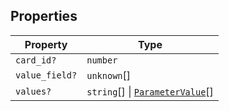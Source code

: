 ## Properties

| Property | Type |
| ------ | ------ |
| <a id="card_id"></a> `card_id?` | `number` |
| <a id="value_field"></a> `value_field?` | `unknown`[] |
| <a id="values"></a> `values?` | `string`[] \| [`ParameterValue`](../type-aliases/ParameterValue.md)[] |

